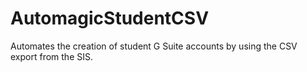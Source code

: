 # AutomagicStudentCSV
Automates the creation of student G Suite accounts by using the CSV export from the SIS.
